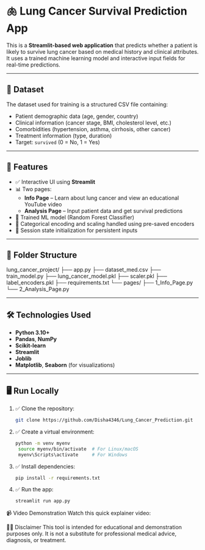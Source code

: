 # 🫁 Lung Cancer Survival Prediction App

This is a **Streamlit-based web application** that predicts whether a patient is likely to survive lung cancer based on medical history and clinical attributes. It uses a trained machine learning model and interactive input fields for real-time predictions.

---

## 📂 Dataset

The dataset used for training is a structured CSV file containing:

- Patient demographic data (age, gender, country)
- Clinical information (cancer stage, BMI, cholesterol level, etc.)
- Comorbidities (hypertension, asthma, cirrhosis, other cancer)
- Treatment information (type, duration)
- Target: `survived` (0 = No, 1 = Yes)

---

## 🚀 Features

- ✅ Interactive UI using **Streamlit**
- 📊 Two pages:  
  - **Info Page** – Learn about lung cancer and view an educational YouTube video  
  - **Analysis Page** – Input patient data and get survival predictions  
- 🎯 Trained ML model (Random Forest Classifier)
- 🧠 Categorical encoding and scaling handled using pre-saved encoders
- 📁 Session state initialization for persistent inputs

---

## 📁 Folder Structure
lung_cancer_project/
├── app.py
├── dataset_med.csv
├── train_model.py
├── lung_cancer_model.pkl
├── scaler.pkl
├── label_encoders.pkl
├── requirements.txt
└── pages/
├── 1_Info_Page.py
└── 2_Analysis_Page.py


---

## 🛠️ Technologies Used

- **Python 3.10+**
- **Pandas**, **NumPy**
- **Scikit-learn**
- **Streamlit**
- **Joblib**
- **Matplotlib**, **Seaborn** (for visualizations)

---

## 🖥️ Run Locally

1. ✅ Clone the repository:
   ```bash
   git clone https://github.com/Disha4346/Lung_Cancer_Prediction.git

2. ✅ Create a virtual environment:
   ```bash
   python -m venv myenv
    source myenv/bin/activate  # For Linux/macOS
    myenv\Scripts\activate     # For Windows
3. ✅ Install dependencies:
   ```bash
   pip install -r requirements.txt
4. ✅ Run the app:
   ```bash
   streamlit run app.py

📹 Video Demonstration
Watch this quick explainer video:

👩‍⚕️ Disclaimer
This tool is intended for educational and demonstration purposes only.
It is not a substitute for professional medical advice, diagnosis, or treatment.




